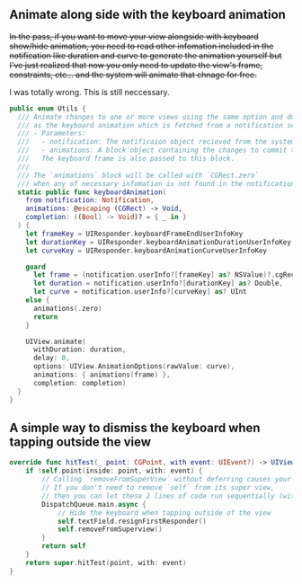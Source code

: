 ## Animate along side with the keyboard animation

~~In the pass, if you want to move your view alongside with keyboard show/hide animation, 
you need to read other infomation included in the notification like duration and curve 
to generate the animation yourself but I've just realized that now you only need to update
the view's frame, constraints, etc... and the system will animate that chnage for free.~~

I was totally wrong. This is still neccessary.

```Swift
public enum Utils {
  /// Animate changes to one or more views using the same option and duraion
  /// as the keyboard animation which is fetched from a notification sent by the system.
  /// - Parameters:
  ///   - notification: The notificaion object recieved from the system.
  ///   - animations: A block object containing the changes to commit to the views.
  ///   The keyboard frame is also passed to this block.
  ///
  /// The `animations` block will be called with `CGRect.zero`
  /// when any of necessary infomation is not found in the notification.
  static public func keyboardAnimation(
    from notification: Notification,
    animations: @escaping (CGRect) -> Void,
    completion: ((Bool) -> Void)? = { _ in }
  ) {
    let frameKey = UIResponder.keyboardFrameEndUserInfoKey
    let durationKey = UIResponder.keyboardAnimationDurationUserInfoKey
    let curveKey = UIResponder.keyboardAnimationCurveUserInfoKey

    guard
      let frame = (notification.userInfo?[frameKey] as? NSValue)?.cgRectValue,
      let duration = notification.userInfo?[durationKey] as? Double,
      let curve = notification.userInfo?[curveKey] as? UInt
    else {
      animations(.zero)
      return
    }

    UIView.animate(
      withDuration: duration,
      delay: 0,
      options: UIView.AnimationOptions(rawValue: curve),
      animations: { animations(frame) },
      completion: completion)
  }
}
```

## A simple way to dismiss the keyboard when tapping outside the view

```Swift
override func hitTest(_ point: CGPoint, with event: UIEvent?) -> UIView? {
    if !self.point(inside: point, with: event) {
        // Calling `removeFromSuperView` without deferring causes your keyboard dissapear without animation.
        // If you don't need to remove `self` from its super view, 
        // then you can let these 2 lines of code run sequentially (without the `async`
        DispatchQueue.main.async {
            // Hide the keyboard when tapping outside of the view
            self.textField.resignFirstResponder()
            self.removeFromSuperview()
        }
        return self
    }
    return super.hitTest(point, with: event)
}
```
